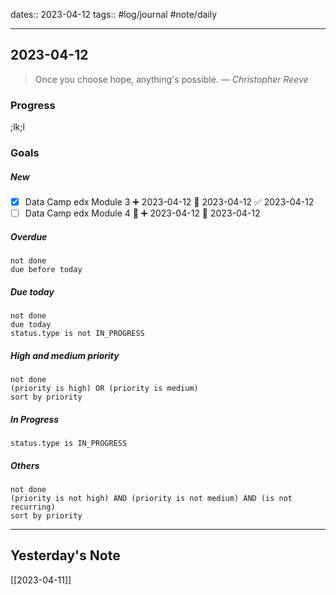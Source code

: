 dates:: 2023-04-12
tags:: #log/journal #note/daily 

---
## 2023-04-12

> Once you choose hope, anything's possible.
> — <cite>Christopher Reeve</cite>

### Progress
;lk;l


### Goals 

##### New

- [x] Data Camp edx Module 3 ➕ 2023-04-12 📅 2023-04-12 ✅ 2023-04-12
- [ ] Data Camp edx Module 4 🔼 ➕ 2023-04-12 🛫 2023-04-12

##### Overdue

```tasks
not done
due before today
```


##### Due today

```tasks
not done
due today
status.type is not IN_PROGRESS
```

##### High and medium priority

```tasks
not done
(priority is high) OR (priority is medium)
sort by priority
```

##### In Progress

```tasks
status.type is IN_PROGRESS
```

##### Others


```tasks
not done
(priority is not high) AND (priority is not medium) AND (is not recurring)
sort by priority
```


---
## Yesterday's Note

[[2023-04-11]]



